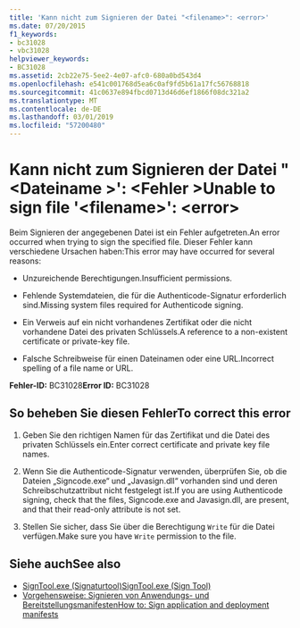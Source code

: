 ```yaml
---
title: 'Kann nicht zum Signieren der Datei "<filename>": <error>'
ms.date: 07/20/2015
f1_keywords:
- bc31028
- vbc31028
helpviewer_keywords:
- BC31028
ms.assetid: 2cb22e75-5ee2-4e07-afc0-680a0bd543d4
ms.openlocfilehash: e541c001768d5ea6c0af9fd5b61a17fc56768818
ms.sourcegitcommit: 41c0637e894fbcd0713d46d6ef1866f08dc321a2
ms.translationtype: MT
ms.contentlocale: de-DE
ms.lasthandoff: 03/01/2019
ms.locfileid: "57200480"
---
```

# <a name="unable-to-sign-file-filename-error"></a><span data-ttu-id="5c696-102">Kann nicht zum Signieren der Datei "\<Dateiname >': \<Fehler ></span><span class="sxs-lookup"><span data-stu-id="5c696-102">Unable to sign file '\<filename>': \<error></span></span>
<span data-ttu-id="5c696-103">Beim Signieren der angegebenen Datei ist ein Fehler aufgetreten.</span><span class="sxs-lookup"><span data-stu-id="5c696-103">An error occurred when trying to sign the specified file.</span></span> <span data-ttu-id="5c696-104">Dieser Fehler kann verschiedene Ursachen haben:</span><span class="sxs-lookup"><span data-stu-id="5c696-104">This error may have occurred for several reasons:</span></span>  
  
-   <span data-ttu-id="5c696-105">Unzureichende Berechtigungen.</span><span class="sxs-lookup"><span data-stu-id="5c696-105">Insufficient permissions.</span></span>  
  
-   <span data-ttu-id="5c696-106">Fehlende Systemdateien, die für die Authenticode-Signatur erforderlich sind.</span><span class="sxs-lookup"><span data-stu-id="5c696-106">Missing system files required for Authenticode signing.</span></span>  
  
-   <span data-ttu-id="5c696-107">Ein Verweis auf ein nicht vorhandenes Zertifikat oder die nicht vorhandene Datei des privaten Schlüssels.</span><span class="sxs-lookup"><span data-stu-id="5c696-107">A reference to a non-existent certificate or private-key file.</span></span>  
  
-   <span data-ttu-id="5c696-108">Falsche Schreibweise für einen Dateinamen oder eine URL.</span><span class="sxs-lookup"><span data-stu-id="5c696-108">Incorrect spelling of a file name or URL.</span></span>  
  
 <span data-ttu-id="5c696-109">**Fehler-ID:** BC31028</span><span class="sxs-lookup"><span data-stu-id="5c696-109">**Error ID:** BC31028</span></span>  
  
## <a name="to-correct-this-error"></a><span data-ttu-id="5c696-110">So beheben Sie diesen Fehler</span><span class="sxs-lookup"><span data-stu-id="5c696-110">To correct this error</span></span>  
  
1.  <span data-ttu-id="5c696-111">Geben Sie den richtigen Namen für das Zertifikat und die Datei des privaten Schlüssels ein.</span><span class="sxs-lookup"><span data-stu-id="5c696-111">Enter correct certificate and private key file names.</span></span>  
  
2.  <span data-ttu-id="5c696-112">Wenn Sie die Authenticode-Signatur verwenden, überprüfen Sie, ob die Dateien „Signcode.exe“ und „Javasign.dll“ vorhanden sind und deren Schreibschutzattribut nicht festgelegt ist.</span><span class="sxs-lookup"><span data-stu-id="5c696-112">If you are using Authenticode signing, check that the files, Signcode.exe and Javasign.dll, are present, and that their read-only attribute is not set.</span></span>  
  
3.  <span data-ttu-id="5c696-113">Stellen Sie sicher, dass Sie über die Berechtigung `Write` für die Datei verfügen.</span><span class="sxs-lookup"><span data-stu-id="5c696-113">Make sure you have `Write` permission to the file.</span></span>  
  
## <a name="see-also"></a><span data-ttu-id="5c696-114">Siehe auch</span><span class="sxs-lookup"><span data-stu-id="5c696-114">See also</span></span>
- [<span data-ttu-id="5c696-115">SignTool.exe (Signaturtool)</span><span class="sxs-lookup"><span data-stu-id="5c696-115">SignTool.exe (Sign Tool)</span></span>](../../framework/tools/signtool-exe.md)
- [<span data-ttu-id="5c696-116">Vorgehensweise: Signieren von Anwendungs- und Bereitstellungsmanifesten</span><span class="sxs-lookup"><span data-stu-id="5c696-116">How to: Sign application and deployment manifests</span></span>](/visualstudio/ide/how-to-sign-application-and-deployment-manifests)
